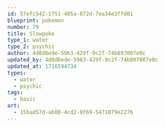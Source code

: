 ```yaml
---
id: 57efc542-1751-405a-872d-7ea34e3ffd01
blueprint: pokemon
number: 79
title: Slowpoke
type_1: water
type_2: psychic
author: 4d8d6ede-5963-429f-9c2f-74b897007e0c
updated_by: 4d8d6ede-5963-429f-9c2f-74b897007e0c
updated_at: 1716594734
types:
  - water
  - psychic
tags:
  - basic
art:
  - 15bad57d-ab08-4cd2-9f69-5471079e2276
---
```

